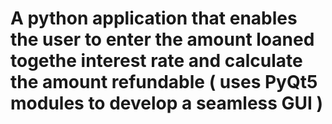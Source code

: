 # A python application that enables the user  to enter the  amount loaned togethe interest rate and calculate the amount refundable ( uses  PyQt5 modules  to  develop a  seamless GUI )
 
  
 
    
 
 
